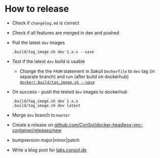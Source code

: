 # How to release

* Check if `changelog.md` is correct
* Check if all features are merged in dev and pushed
* Pull the latest `dev` images
    
      .build/tag_image.sh dev 1.x.x --save
    
* Test if the latest `dev` build is usable
  * Change the the `FROM` statement in Sakuli `Dockerfile` to `dev` tag (in separate branch) and run (after build on dockerhub) [`docker/.build/tag_image.sh --save`](https://github.com/ConSol/sakuli/blob/master/docker/.build/tag_image.sh)  

* On success - push the tested `dev` images to dockerhub
    
      .build/tag_image.sh dev 1.x.x
      .build/tag_image.sh dev latest
      
* Merge `dev` branch to `master`

* Create a release on [github.com/ConSol/docker-headless-vnc-container/releases/new](https://github.com/ConSol/docker-headless-vnc-container/releases/new)
* bumpversion major|minor|patch
* Write a blog post for [labs.consol.de](https://labs.consol.de/)